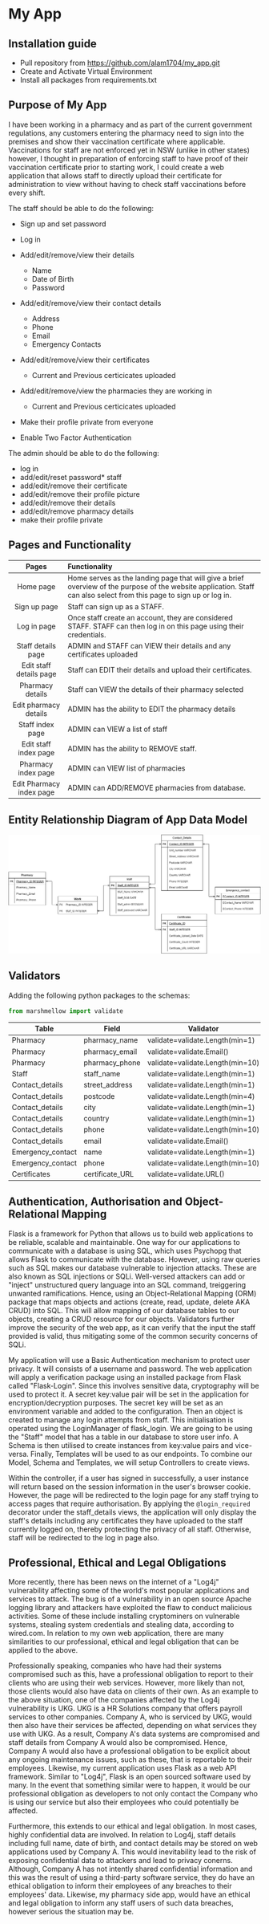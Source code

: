 # My App 

## Installation guide

- Pull repository from https://github.com/alam1704/my_app.git
- Create and Activate Virtual Environment
- Install all packages from requirements.txt 

## Purpose of My App

I have been working in a pharmacy and as part of the current government regulations, any customers entering the pharmacy need to sign into the premises and show their vaccination certificate where applicable. Vaccinations for staff are not enforced yet in NSW (unlike in other states) however, I thought in preparation of enforcing staff to have proof of their vaccination certificate prior to starting work, I could create a web application that allows staff to directly upload their certificate for administration to view without having to check staff vaccinations before every shift.

The staff should be able to do the following:
- Sign up and set password
- Log in
- Add/edit/remove/view their details
    - Name
    - Date of Birth
    - Password
- Add/edit/remove/view their contact details
    - Address
    - Phone
    - Email
    - Emergency Contacts
- Add/edit/remove/view their certificates
    - Current and Previous certicicates uploaded
- Add/edit/remove/view the pharmacies they are working in
    - Current and Previous certicicates uploaded

- Make their profile private from everyone
- Enable Two Factor Authentication

The admin should be able to do the following:
- log in
- add/edit/reset password* staff
- add/edit/remove their certificate
- add/edit/remove their profile picture 
- add/edit/remove their details
- add/edit/remove pharmacy details
- make their profile private 

## Pages and Functionality

| Pages | Functionality |
| :-----: | :------------  |
| Home page | Home serves as the landing page that will give a brief overview of the purpose of the website application. Staff can also select from this page to sign up or log in. |
| Sign up page | Staff can sign up as a STAFF.  | 
| Log in page | Once staff create an account, they are considered STAFF. STAFF can then log in on this page using their credentials. |
| Staff details page | ADMIN and STAFF can VIEW their details and any certificates uploaded | 
| Edit staff details page | Staff can EDIT their details and upload their certificates. |
| Pharmacy details | Staff can VIEW the details of their pharmacy selected | 
| Edit pharmacy details | ADMIN has the ability to EDIT the pharmacy details | 
| Staff index page | ADMIN can VIEW a list of staff |
| Edit staff index page | ADMIN has the ability to REMOVE staff. |
| Pharmacy index page | ADMIN can VIEW list of pharmacies | 
| Edit Pharmacy index page | ADMIN can ADD/REMOVE pharmacies from database. |

## Entity Relationship Diagram of App Data Model 

![T3A3_ERD.png](docs/T3A3_ERD.png)

## Validators

Adding the following python packages to the schemas:

```python
from marshmellow import validate
```

| Table | Field | Validator | 
| ----- | ----- | --------- |
| Pharmacy | pharmacy_name | validate=validate.Length(min=1) |
| Pharmacy | pharmacy_email | validate=validate.Email() | 
| Pharmacy | pharmacy_phone | validate=validate.Length(min=10) |
| Staff | staff_name | validate=validate.Length(min=1) | 
| Contact_details | street_address | validate=validate.Length(min=1) |
| Contact_details | postcode | validate=validate.Length(min=4) |
| Contact_details | city | validate=validate.Length(min=1) | 
| Contact_details | country | validate=validate.Length(min=1) |
| Contact_details | phone | validate=validate.Length(min=10) | 
| Contact_details | email | validate=validate.Email() |
| Emergency_contact | name | validate=validate.Length(min=1) |
| Emergency_contact | phone | validate=validate.Length(min=10) | 
| Certificates | certificate_URL | validate=validate.URL() |

## Authentication, Authorisation and Object-Relational Mapping

Flask is a framework for Python that allows us to build web applications to be reliable, scalable and maintainable. One way for our applications to communicate with a database is using SQL, which uses Psychopg that allows Flask to communicate with the database. However, using raw queries such as SQL makes our database vulnerable to injection attacks. These are also known as SQL injections or SQLi. Well-versed attackers can add or "inject" unstructured query language into an SQL command, treiggering unwanted ramifications. Hence, using an Object-Relational Mapping (ORM) package that maps objects and actions (create, read, update, delete AKA CRUD) into SQL. This will allow mapping of our database tables to our objects, creating a CRUD resource for our objects. Validators further improve the security of the web app, as it can verify that the input the staff provided is valid, thus mitigating some of the common security concerns of SQLi.        

My application will use a Basic Authentication mechanism to protect user privacy. It will consists of a username and password. The web application will apply a verification package using  an installed package from Flask called "Flask-Login". Since this involves sensitive data, cryptography will be used to protect it. A secret key:value pair will be set in the application for encryption/decryption purposes. The secret key will be set as an environment variable and added to the configuration. Then an object is created to manage any login attempts from staff.  This initialisation is operated using the LoginManager of flask_login. We are going to be using the "Staff" model that has a table in our database to store user info. A Schema is then utilised to create instances from key:value pairs and vice-versa. Finally, Templates will be used to as our endpoints. To combine our Model, Schema and Templates, we will setup Controllers to create views.

Within the controller, if a user has signed in successfully, a user instance will return based on the session information in the user's browser cookie. However, the page will be redirected to the login page for any staff trying to access pages that require authorisation. By applying the ```@login_required``` decorator under the staff_details views, the application will only display the staff's details including any certificates they have uploaded to the staff currently logged on, thereby protecting the privacy of all staff. Otherwise, staff will be redirected to the log in page also.

## Professional, Ethical and Legal Obligations

More recently, there has been news on the internet of a "Log4j" vulnerability affecting some of the world's most popular applications and services to attack. The bug is of a vulnerability in an open source Apache logging library and attackers have exploited the flaw to conduct malicious activities. Some of these include installing cryptominers on vulnerable systems, stealing system credentials and stealing data, according to wired.com. In relation to my own web application, there are many similarities to our professional, ethical and legal obligation that can be applied to the above.

Professionally speaking, companies who have had their systems compromised such as this, have a professional obligation to report to their clients who are using their web services. However, more likely than not, those clients would also have data on clients of their own. As an example to the above situation, one of the companies affected by the Log4j vulnerability is UKG. UKG is a HR Solutions company that offers payroll services to other companies. Company A, who is serviced by UKG, would then also have their services be affected, depending on what services they use with UKG. As a result, Company A's data systems are compromised and staff details from Company A would also be compromised. Hence, Company A would also have a professional obligation to be explicit about any ongoing maintenance issues, such as these, that is reportable to their employees. Likewise, my current application uses Flask as a web API framework. Similar to "Log4j", Flask is an open sourced software used by many. In the event that something similar were to happen, it would be our professional obligation as developers to not only contact the Company who is using our service but also their employees who could potentially be affected.

Furthermore, this extends to our ethical and legal obligation. In most cases, highly confidential data are involved. In relation to Log4j, staff details including full name, date of birth, and contact details may be stored on web applications used by Company A. This would inevitability lead to the risk of exposing confidential data to attackers and lead to privacy conerns. Although, Company A has not intently shared confidential information and this was the result of using a third-party software service, they do have an ethical obligation to inform their employees of any breaches to their employees' data. Likewise, my pharmacy side app, would have an ethical and legal obligation to inform any staff users of such data breaches, however serious the situation may be.  